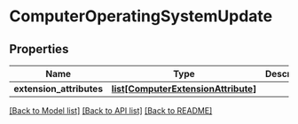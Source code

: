 # ComputerOperatingSystemUpdate

## Properties
Name | Type | Description | Notes
------------ | ------------- | ------------- | -------------
**extension_attributes** | [**list[ComputerExtensionAttribute]**](ComputerExtensionAttribute.md) |  | [optional] 

[[Back to Model list]](../README.md#documentation-for-models) [[Back to API list]](../README.md#documentation-for-api-endpoints) [[Back to README]](../README.md)


